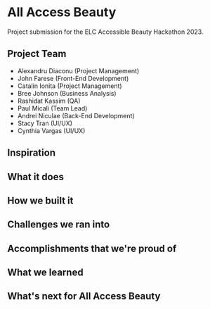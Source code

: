 # All Access Beauty

Project submission for the ELC Accessible Beauty Hackathon 2023.

## Project Team

- Alexandru Diaconu (Project Management)
- John Farese (Front-End Development)
- Catalin Ionita (Project Management)
- Bree Johnson (Business Analysis)
- Rashidat Kassim (QA)
- Paul Micali (Team Lead)
- Andrei Niculae (Back-End Development)
- Stacy Tran (UI/UX)
- Cynthia Vargas (UI/UX)

## Inspiration

## What it does

## How we built it

## Challenges we ran into

## Accomplishments that we're proud of

## What we learned

## What's next for All Access Beauty
